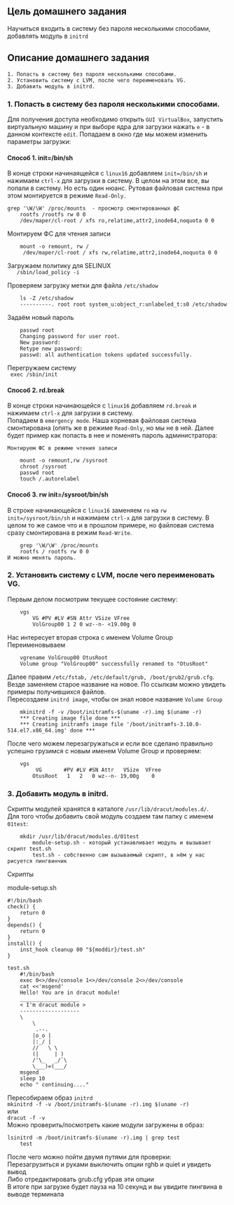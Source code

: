 Цель домашнего задания
----------------------
Научиться входить в систему без пароля несколькими способами, добавлять модуль в ``initrd``

Описание домашнего задания
--------------------------
```
1. Попасть в систему без пароля несколькими способами.
2. Установить систему с LVM, после чего переименовать VG.
3. Добавить модуль в initrd.
```

### 1. Попасть в систему без пароля несколькими способами.

Для получения доступа необходимо открыть ``GUI VirtualBox``, запустить виртуальную машину и при выборе ядра для загрузки нажать ``e`` - в данном контексте ``edit``. Попадаем в окно где мы можем изменить параметры загрузки:    

#### Способ 1. init=/bin/sh 

В конце строки начинаящейся с ``linux16`` добавляем ``init=/bin/sh`` и нажимаем ``сtrl-x`` для загрузки в систему.
В целом на этом все, вы попали в систему. Но есть один нюанс. Рутовая файловая система при этом монтируется в режиме ``Read-Only.``    
```
grep '\W/\W' /proc/mounts  - просмотр смонтированных фС
    rootfs /rootfs rw 0 0
    /dev/maper/cl-root / xfs ro,relatime,attr2,inode64,noquota 0 0
```
Монтируем ФС для чтения записи    
```
    mount -o remount, rw /  
     /dev/maper/cl-root / xfs rw,relatime,attr2,inode64,noquota 0 0
```

Загружаем политику для SELINUX    
``    /sbin/load_policy -i ``    

Проверяем загрузку метки для файла ``/etc/shadow``    
```
    ls -Z /etc/shadow
    ----------. root root system_u:object_r:unlabeled_t:s0 /etc/shadow
```

Задаём новый пароль    
```
    passwd root
    Changing password for user root.
    New password:
    Retype new password:
    passwd: all authentication tokens updated successfully.
```
 Перегружаем систему    
    `` exec /sbin/init``    

#### Способ 2. rd.break

В конце строки начинающейся с ``linux16`` добавляем ``rd.break`` и нажимаем ``сtrl-x`` для загрузки в систему.    
Попадаем в ``emergency mode``. Наша корневая файловая система смонтирована (опять же в режиме ``Read-Only``, но мы не в ней. Далее будет пример как попасть в нее и поменять пароль администратора:    

    Монтируем ФС в режиме чтения записи    
```    
    mount -o remount,rw /sysroot
    chroot /sysroot
    passwd root
    touch /.autorelabel
```

#### Способ 3. rw init=/sysroot/bin/sh

В строке начинающейся с ``linux16`` заменяем ``ro`` на ``rw init=/sysroot/bin/sh`` и нажимаем ``сtrl-x`` для загрузки в систему. В целом то же самое что и в прошлом примере, но файловая система сразу смонтирована в режим ``Read-Write``.    
```
    grep '\W/\W' /proc/mounts
    rootfs / rootfs rw 0 0    
И можно менять пароль.
```

### 2. Установить систему с LVM, после чего переименовать VG.

Первым делом посмотрим текущее состояние систему:    
```
    vgs
        VG #PV #LV #SN Attr VSize VFree
        VolGroup00 1 2 0 wz--n- <19.00g 0
```

Нас интересует вторая строка с именем Volume Group    
Переименовываем    
```
    vgrename VolGroup00 OtusRoot
    Volume group "VolGroup00" successfully renamed to "OtusRoot"
```
 Далее правим ``/etc/fstab, /etc/default/grub, /boot/grub2/grub.cfg``.
Везде заменяем старое название на новое. По ссылкам можно увидеть примеры получившихся файлов.    
Пересоздаем ``initrd image``, чтобы он знал новое название ``Volume Group``
```
    mkinitrd -f -v /boot/initramfs-$(uname -r).img $(uname -r)
    *** Creating image file done ***
    *** Creating initramfs image file '/boot/initramfs-3.10.0-514.el7.x86_64.img' done ***
```
После чего можем перезагружаться и если все сделано правильно успешно грузимся с новым именем Volume Group и проверяем:    
```
    vgs
         VG       #PV #LV #SN Attr   VSize  VFree
        OtusRoot   1   2   0 wz--n- 19,00g    0 
```

### 3. Добавить модуль в initrd.
    
Скрипты модулей хранятся в каталоге ``/usr/lib/dracut/modules.d/``.    
Для того чтобы добавить свой модуль создаем там папку с именем ``01test``:    
```
    mkdir /usr/lib/dracut/modules.d/01test
        module-setup.sh - который устанавливает модуль и вызывает скрипт test.sh
        test.sh - собственно сам вызываемый скрипт, в нём у нас рисуется пингвинчик
```
Скрипты    

module-setup.sh

    #!/bin/bash
    check() {
        return 0
    }
    depends() {
        return 0
    }
    install() {
        inst_hook cleanup 00 "${moddir}/test.sh"
    }
```
test.sh
    #!/bin/bash
    exec 0<>/dev/console 1<>/dev/console 2<>/dev/console
    cat <<'msgend'
    Hello! You are in dracut module!
    ___________________
    < I'm dracut module >
    -------------------
    \
        \
         .--.
        |o_o |
        |:_/ |
        //   \ \
        (|     | )
        /'\_   _/`\
        \___)=(___/
    msgend
    sleep 10
    echo " continuing...."
```
Пересобираем образ ``initrd``    
    ``mkinitrd -f -v /boot/initramfs-$(uname -r).img $(uname -r)``    
или    
    ``dracut -f -v``    
Можно проверить/посмотреть какие модули загружены в образ:    
```
lsinitrd -m /boot/initramfs-$(uname -r).img | grep test
    test
```
После чего можно пойти двумя путями для проверки:    
    Перезагрузиться и руками выключить опции rghb и quiet и увидеть вывод    
    Либо отредактировать grub.cfg убрав эти опции    
    В итоге при загрузке будет пауза на 10 секунд и вы увидите пингвина в выводе терминала    
